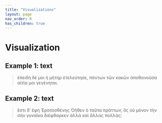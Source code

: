 ```yaml
---
title: "Visualizations"
layout: page
nav_order: 8
has_children: true
---
```



# Visualization



## Example 1: text


> ἐπειδὴ δέ μοι ἡ μήτηρ ἐτελεύτησε, πάντων τῶν κακῶν ἀποθανοῦσα αἰτία μοι γεγένηται.

## Example 2: text

> ἔστι δ’ ἔφη Ἐρατοσθένης Ὀῆθεν ὁ ταῦτα πράττων, ὃς οὐ μόνον τὴν σὴν γυναῖκα διέφθαρκεν ἀλλὰ καὶ ἄλλας πολλάς:


